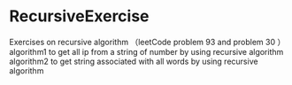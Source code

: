# RecursiveExercise
Exercises on recursive algorithm  （leetCode problem 93 and problem 30  ）  
algorithm1 to get all ip from a string of number by using recursive algorithm    
algorithm2 to get string associated with all words by using recursive algorithm     
